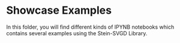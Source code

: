 # Showcase Examples

In this folder, you will find different kinds of IPYNB notebooks which contains several examples using the Stein-SVGD Library. 
